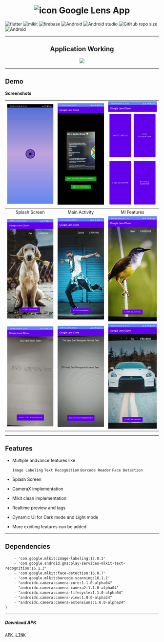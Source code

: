 # <div align="center"><img src="app/src/main/res/drawable/icon_main.png" alt="icon" width=40> Google Lens App </div>

 ![flutter](https://img.shields.io/badge/kotlin-language-blue?logo=kotlin)
 ![mlkit](https://img.shields.io/badge/MLKit-API-orange?logo=ML-kit)
 ![firebase](https://img.shields.io/badge/Firebase-platform-yellow?logo=firebase)
 ![Android](https://img.shields.io/badge/android-OS-lightgrey?logo=Android)
 ![Android studio](https://img.shields.io/badge/Android%20Studio-IDE-yellowgreen?logo=android-studio)
 ![GitHub repo size](https://img.shields.io/github/repo-size/Sachinbhola/Google-Lens-Clone)
 ![Android](https://img.shields.io/badge/Camera%20X%20-used-lightgrey)
<hr>

 ## <div align ="center" >Application Working</div> 

<div  align="center"><img width="300" src="https://github.com/Sachinbhola/resources/blob/main/resources/20210516_002930.gif"/></div>

<hr>

## Demo

**Screenshots**

| ![](https://github.com/Sachinbhola/resources/blob/main/readme%20res/google-splash.jpg) |![](https://github.com/Sachinbhola/resources/blob/main/readme%20res/google-main.jpg) | ![](https://github.com/Sachinbhola/resources/blob/main/readme%20res/lens-options.jpg) | 
| :-------------:  | :-------------:  | :-------------:  |
|    Splash Screen     |   Main Activity     |   Ml Features     |
| ![](https://github.com/Sachinbhola/resources/blob/main/readme%20res/lens-dog.jpg) | ![](https://github.com/Sachinbhola/resources/blob/main/readme%20res/lens-dance.jpg) | ![](https://github.com/Sachinbhola/resources/blob/main/readme%20res/lens-bird.jpg) |
| ![](https://github.com/Sachinbhola/resources/blob/main/readme%20res/lens-text.jpg) | ![](https://github.com/Sachinbhola/resources/blob/main/readme%20res/lens-write.jpg) | ![](https://github.com/Sachinbhola/resources/blob/main/readme%20res/lens-car.jpg) |

<hr>

## Features

- Multiple andvance features like

  `Image Labeling`
  `Text Recognition`
  `Barcode Reader`
  `Face Detection`
  
- Splash Screen
- CameraX implementation
- Mlkit clean implementation
- Realtime preview and tags
- Dynamic UI for Dark mode and Light mode
- More exciting features can be added

<hr>

## Dependencies

        - 'com.google.mlkit:image-labeling:17.0.3'
        - 'com.google.android.gms:play-services-mlkit-text-recognition:16.1.3'
        - 'com.google.mlkit:face-detection:16.0.7'
        - 'com.google.mlkit:barcode-scanning:16.1.1'
        - "androidx.camera:camera-core:1.1.0-alpha04"
        - "androidx.camera:camera-camera2:1.1.0-alpha04"
        - "androidx.camera:camera-lifecycle:1.1.0-alpha04"
        - "androidx.camera:camera-view:1.0.0-alpha24"
        - "androidx.camera:camera-extensions:1.0.0-alpha24"
    }

<hr>
  
##### Download APK
<pre><a href="https://drive.google.com/drive/folders/1hX6Ujgj2-E9XP3guAXRsJWhuWXVBH5aL?usp=sharing">APK LINK</a></pre>
